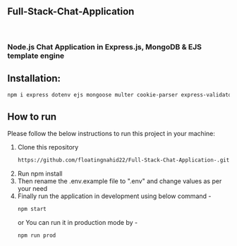 ## Full-Stack-Chat-Application

<br />
<p align="center">
  <h3>Node.js Chat Application in Express.js, MongoDB & EJS template engine</h3>

<!-- Installation -->

## Installation:

```sh
npm i express dotenv ejs mongoose multer cookie-parser express-validator jsonwebtoken bcrypt http-errors
```

<!-- HOW TO RUN -->

## How to run

Please follow the below instructions to run this project in your machine:

1. Clone this repository
   ```sh
   https://github.com/floatingnahid22/Full-Stack-Chat-Application-.git
   ```
2. Run npm install
3. Then rename the .env.example file to ".env" and change values as per your need
4. Finally run the application in development using below command -
   ```sh
   npm start
   ```
   or
   You can run it in production mode by -
   ```sh
   npm run prod
   ```

